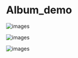 # Album_demo

![images](https://github.com/tongliping0709/Album_demo/blob/master/images/%E9%A6%96%E9%A1%B5.png)

![images](https://github.com/tongliping0709/Album_demo/blob/master/images/ablum1.png)

![images](https://github.com/tongliping0709/Album_demo/blob/master/images/bulm2.png)

